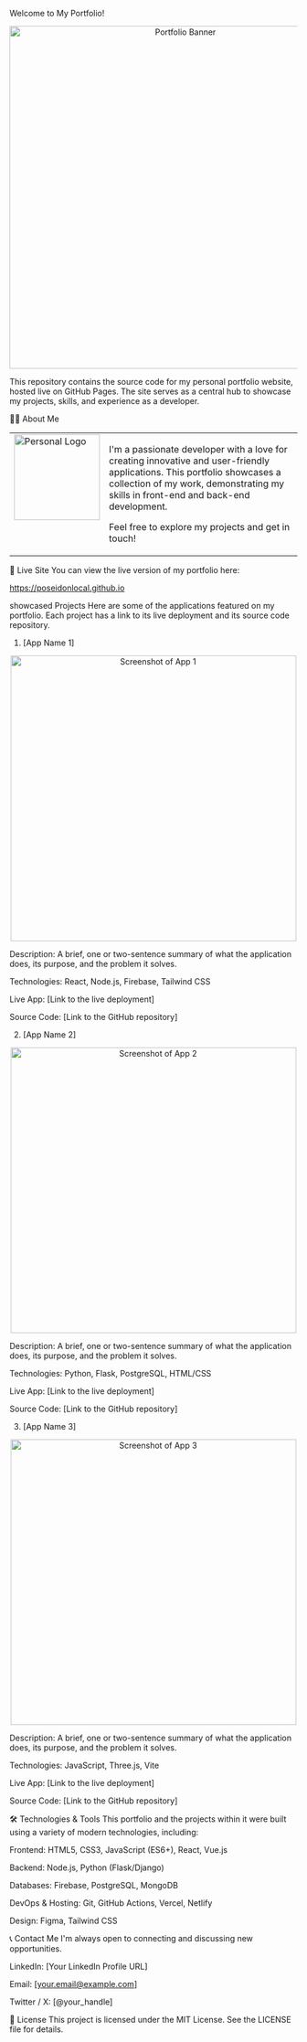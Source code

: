 Welcome to My Portfolio!
<div align="center">
<img src="http://googleusercontent.com/file_content/3" alt="Portfolio Banner" width="600">
</div>

This repository contains the source code for my personal portfolio website, hosted live on GitHub Pages. The site serves as a central hub to showcase my projects, skills, and experience as a developer.

👨‍💻 About Me
<table>
<tr>
<td valign="top">
<img src="http://googleusercontent.com/file_content/4" alt="Personal Logo" width="150">
</td>
<td valign="top">
<p>I'm a passionate developer with a love for creating innovative and user-friendly applications. This portfolio showcases a collection of my work, demonstrating my skills in front-end and back-end development.</p>
<p>Feel free to explore my projects and get in touch!</p>
</td>
</tr>
</table>

🚀 Live Site
You can view the live version of my portfolio here:

https://poseidonlocal.github.io

showcased Projects
Here are some of the applications featured on my portfolio. Each project has a link to its live deployment and its source code repository.

1. [App Name 1]
<div align="center">
<img src="https://www.google.com/search?q=https://placehold.co/500x250/333/FFF%3Ftext%3DApp%2BScreenshot%2B1" alt="Screenshot of App 1" width="500"/>
</div>

Description: A brief, one or two-sentence summary of what the application does, its purpose, and the problem it solves.

Technologies: React, Node.js, Firebase, Tailwind CSS

Live App: [Link to the live deployment]

Source Code: [Link to the GitHub repository]

2. [App Name 2]
<div align="center">
<img src="https://www.google.com/search?q=https://placehold.co/500x250/333/FFF%3Ftext%3DApp%2BScreenshot%2B2" alt="Screenshot of App 2" width="500"/>
</div>

Description: A brief, one or two-sentence summary of what the application does, its purpose, and the problem it solves.

Technologies: Python, Flask, PostgreSQL, HTML/CSS

Live App: [Link to the live deployment]

Source Code: [Link to the GitHub repository]

3. [App Name 3]
<div align="center">
<img src="https://www.google.com/search?q=https://placehold.co/500x250/333/FFF%3Ftext%3DApp%2BScreenshot%2B3" alt="Screenshot of App 3" width="500"/>
</div>

Description: A brief, one or two-sentence summary of what the application does, its purpose, and the problem it solves.

Technologies: JavaScript, Three.js, Vite

Live App: [Link to the live deployment]

Source Code: [Link to the GitHub repository]

🛠️ Technologies & Tools
This portfolio and the projects within it were built using a variety of modern technologies, including:

Frontend: HTML5, CSS3, JavaScript (ES6+), React, Vue.js

Backend: Node.js, Python (Flask/Django)

Databases: Firebase, PostgreSQL, MongoDB

DevOps & Hosting: Git, GitHub Actions, Vercel, Netlify

Design: Figma, Tailwind CSS

📞 Contact Me
I'm always open to connecting and discussing new opportunities.

LinkedIn: [Your LinkedIn Profile URL]

Email: [your.email@example.com]

Twitter / X: [@your_handle]

📜 License
This project is licensed under the MIT License. See the LICENSE file for details.
